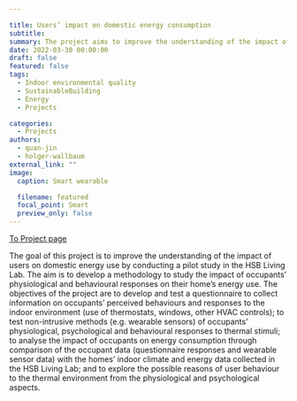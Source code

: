 ```yaml
---

title: Users’ impact on domestic energy consumption
subtitle: 
summary: The project aims to improve the understanding of the impact of users on domestic energy use by conducting a pilot study in the HSB Living Lab, and develop a methodology to study the impact of occupants’ physiological and behavioural responses on their home’s energy use.
date: 2022-03-30 00:00:00
draft: false
featured: false
tags:
  - Indoor environmental quality
  - SustainableBuilding
  - Energy
  - Projects

categories:
  - Projects
authors:
  - quan-jin
  - holger-wallbaum 
external_link: ""
image:
  caption: Smart wearable

  filename: featured
  focal_point: Smart
  preview_only: false
---
```


[To Project page](https://research.chalmers.se/en/project/8869)


The goal of this project is to improve the understanding of the impact of users on domestic energy use by conducting a pilot study in the HSB Living Lab. The aim is to develop a methodology to study the impact of occupants’ physiological and behavioural responses on their home’s energy use. The objectives of the project are to develop and test a questionnaire to collect information on occupants’ perceived behaviours and responses to the indoor environment (use of thermostats, windows, other HVAC controls); to test non-intrusive methods (e.g. wearable sensors) of occupants’ physiological, psychological and behavioural responses to thermal stimuli; to analyse the impact of occupants on energy consumption through comparison of the occupant data (questionnaire responses and wearable sensor data) with the homes’ indoor climate and energy data collected in the HSB Living Lab; and to explore the possible reasons of user behaviour to the thermal environment from the physiological and psychological aspects. 
